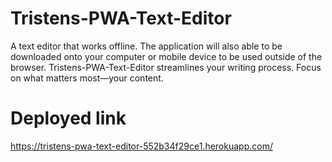 # Tristens-PWA-Text-Editor
A text editor that works offline. The application will also able to be downloaded onto your computer or mobile device to be used outside of the browser. Tristens-PWA-Text-Editor streamlines your writing process. Focus on what matters most—your content.

# Deployed link
https://tristens-pwa-text-editor-552b34f29ce1.herokuapp.com/
